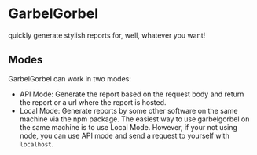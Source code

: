 # GarbelGorbel
quickly generate stylish reports for, well, whatever you want!
## Modes
GarbelGorbel can work in two modes:
- API Mode: Generate the report based on the request body and return the report or a url where the report is hosted.
- Local Mode: Generate reports by some other software on the same machine via the npm package.
The easiest way to use garbelgorbel on the same machine is to use Local Mode. However, if your not using node, you can use API mode and send a request to yourself with `localhost`.
